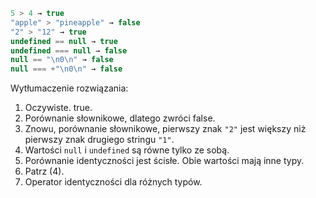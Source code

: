 

```js no-beautify
5 > 4 → true
"apple" > "pineapple" → false
"2" > "12" → true 
undefined == null → true 
undefined === null → false 
null == "\n0\n" → false
null === +"\n0\n" → false 
```

Wytłumaczenie rozwiązania:

1. Oczywiste. true.
2. Porównanie słownikowe, dlatego zwróci false.
3. Znowu, porównanie słownikowe, pierwszy znak `"2"` jest większy niż pierwszy znak drugiego stringu `"1"`.
4. Wartości `null` i `undefined` są równe tylko ze sobą.
5. Porównanie identyczności jest ścisłe. Obie wartości mają inne typy.
6. Patrz (4).
7. Operator identyczności dla różnych typów.
